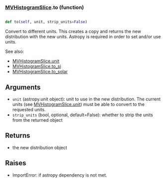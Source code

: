 ### [MVHistogramSlice](MVHistogramSlice.md).to (function)


```py

def to(self, unit, strip_units=False)

```



Convert to different units.  This creates a copy and returns the
new distribution with the new units.  Astropy is required in order to
set and/or use units.

See also:

* [MVHistogramSlice.unit](MVHistogramSlice.unit.md)
* [MVHistogramSlice.to_si](MVHistogramSlice.to_si.md)
* [MVHistogramSlice.to_solar](MVHistogramSlice.to_solar.md)

Arguments
------------
* `unit` (astropy.unit object): unit to use in the new distribution.
    The current units (see [MVHistogramSlice.unit](MVHistogramSlice.unit.md)) must be able to
    convert to the requested units.
* `strip_units` (bool, optional, default=False): whether to strip the
    units from the returned object

Returns
------------
* the new distribution object

Raises
-----------
* ImportError: if astropy dependency is not met.

